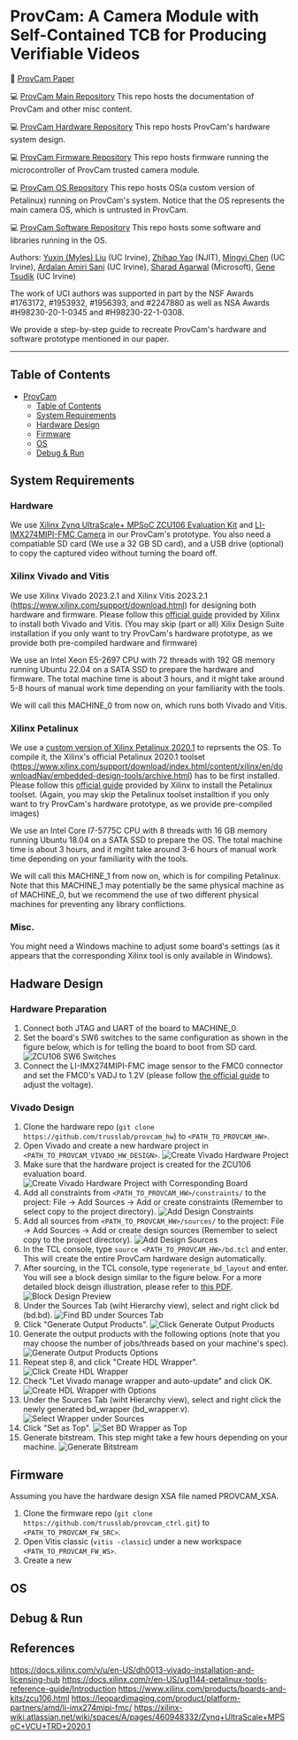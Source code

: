 # ProvCam: A Camera Module with Self-Contained TCB for Producing Verifiable Videos

:paperclip: [ProvCam Paper](https://doi.org/10.1145/3636534.3649383) 

:computer: [ProvCam Main Repository](https://github.com/trusslab/provcam)
This repo hosts the documentation of ProvCam and other misc content. 

:computer: [ProvCam Hardware Repository](https://github.com/trusslab/provcam_hw)
This repo hosts ProvCam's hardware system design.

:computer: [ProvCam Firmware Repository](https://github.com/trusslab/provcam_ctrl)
This repo hosts firmware running the microcontroller of ProvCam trusted camera module.

:computer: [ProvCam OS Repository](https://github.com/trusslab/provcam_linux)
This repo hosts OS(a custom version of Petalinux) running on ProvCam's system. 
Notice that the OS represents the main camera OS, which is untrusted in ProvCam. 

:computer: [ProvCam Software Repository](https://github.com/trusslab/provcam_libs/tree/main)
This repo hosts some software and libraries running in the OS.

Authors: 
[Yuxin (Myles) Liu](https://lab.donkeyandperi.net/~yuxinliu/) (UC Irvine), 
[Zhihao Yao](https://web.njit.edu/~zy8/) (NJIT), 
[Mingyi Chen](https://imcmy.me/) (UC Irvine), 
[Ardalan Amiri Sani](https://ics.uci.edu/~ardalan/) (UC Irvine), 
[Sharad Agarwal](https://sharadagarwal.net/) (Microsoft), 
[Gene Tsudik](https://ics.uci.edu/~gts/) (UC Irvine)

The work of UCI authors was supported in part by the NSF Awards #1763172, #1953932, #1956393, and #2247880 as well as NSA Awards #H98230-20-1-0345 and #H98230-22-1-0308.

We provide a step-by-step guide to recreate ProvCam's hardware and software prototype mentioned in our paper. 

---

## Table of Contents

- [ProvCam](#provcam-a-camera-module-with-self-contained-tcb-for-producing-verifiable-videos)
    - [Table of Contents](#table-of-contents)
    - [System Requirements](#system-requirements)
    - [Hardware Design](#hadware-design)
    - [Firmware](#firmware)
    - [OS](#os)
    - [Debug & Run](#debug--run)

## System Requirements

### Hardware
We use [Xilinx Zynq UltraScale+ MPSoC ZCU106 Evaluation Kit](https://www.xilinx.com/products/boards-and-kits/zcu106.html) and [LI-IMX274MIPI-FMC Camera](https://leopardimaging.com/product/platform-partners/amd/li-imx274mipi-fmc/) in our ProvCam's prototype.
You also need a compatiable SD card (We use a 32 GB SD card), and a USB drive (optional) to copy the captured video without turning the board off. 

### Xilinx Vivado and Vitis
We use Xilinx Vivado 2023.2.1 and Xilinx Vitis 2023.2.1 (https://www.xilinx.com/support/download.html) for designing both hardware and firmware.
Please follow this [official guide](https://www.xilinx.com/support/download.html) provided by Xilinx to install both Vivado and Vitis. 
(You may skip (part or all) Xilix Design Suite installation if you only want to try ProvCam's hardware prototype, as we provide both pre-compiled hardware and firmware)

We use an Intel Xeon E5-2697 CPU with 72 threads with 192 GB memory running Ubuntu 22.04 on a SATA SSD to prepare the hardware and firmware. 
The total machine time is about 3 hours, and it might take around 5-8 hours of manual work time depending on your familiarity with the tools. 

We will call this MACHINE_0 from now on, which runs both Vivado and Vitis.

### Xilinx Petalinux
We use a [custom version of Xilinx Petalinux 2020.1](https://github.com/trusslab/provcam_linux) to reprsents the OS. 
To compile it, the Xilinx's official Petalinux 2020.1 toolset (https://www.xilinx.com/support/download/index.html/content/xilinx/en/downloadNav/embedded-design-tools/archive.html) has to be first installed. 
Please follow this [official guide](https://docs.xilinx.com/v/u/2020.1-English/ug1144-petalinux-tools-reference-guide) provided by Xilinx to install the Petalinux toolset. 
(Again, you may skip the Petalinux toolset installtion if you only want to try ProvCam's hardware prototype, as we provide pre-compiled images)

We use an Intel Core I7-5775C CPU with 8 threads with 16 GB memory running Ubuntu 18.04 on a SATA SSD to prepare the OS.
The total machine time is about 3 hours, and it mgiht take around 3-6 hours of manual work time depending on your familiarity with the tools.

We will call this MACHINE_1 from now on, which is for compiling Petalinux. 
Note that this MACHINE_1 may potentially be the same physical machine as of MACHINE_0, but we recommend the use of two different physical machines for preventing any library conflictions.

### Misc.
You might need a Windows machine to adjust some board's settings (as it appears that the corresponding Xilinx tool is only available in Windows).

## Hadware Design

### Hardware Preparation
1. Connect both JTAG and UART of the board to MACHINE_0.
2. Set the board's SW6 switches to the same configuration as shown in the figure below, which is for telling the board to boot from SD card.
![ZCU106 SW6 Switches](docs/img/sw6_switches.png)
3. Connect the LI-IMX274MIPI-FMC image sensor to the FMC0 connector and set the FMC0's VADJ to 1.2V (please follow [the official guide](https://support.xilinx.com/s/article/67308?language=en_US) to adjust the voltage).

### Vivado Design
1. Clone the hardware repo (`git clone https://github.com/trusslab/provcam_hw`) to `<PATH_TO_PROVCAM_HW>`. 
2. Open Vivado and create a new hardware project in `<PATH_TO_PROVCAM_VIVADO_HW_DESIGN>`.
![Create Vivado Hardware Project](docs/img/create_vivado_hw_project.png)
3. Make sure that the hardware project is created for the ZCU106 evaluation board. 
![Create Vivado Hardware Project with Corresponding Board](docs/img/create_vivado_hw_project_final.png)
4. Add all constraints from `<PATH_TO_PROVCAM_HW>/constraints/` to the project: File -> Add Sources -> Add or create constraints (Remember to select copy to the project directory).
![Add Design Constraints](docs/img/add_constraints.png)
5. Add all sources from `<PATH_TO_PROVCAM_HW>/sources/` to the project: File -> Add Sources -> Add or create design sources (Remember to select copy to the project directory).
![Add Design Sources](docs/img/add_design_sources.png)
6. In the TCL console, type `source <PATH_TO_PROVCAM_HW>/bd.tcl` and enter. This will create the entire ProvCam hardware design automatically.
7. After sourcing, in the TCL console, type `regenerate_bd_layout` and enter. You will see a block design similar to the figure below. For a more detailed block deisgn illustration, please refer to [this PDF](docs/pdf/bd.pdf). 
![Block Design Preview](docs/img/block_design_preview.png)
8. Under the Sources Tab (wiht Hierarchy view), select and right click bd (bd.bd).
![Find BD under Sources Tab](docs/img/source_find_bd.png)
9. Click "Generate Output Products".
![Click Generate Output Products](docs/img/source_bd_generate_output.png)
10. Generate the output products with the following options (note that you may choose the number of jobs/threads based on your machine's spec).
![Generate Output Products Options](docs/img/source_bd_generate_output_options.png)
11. Repeat step 8, and click "Create HDL Wrapper".
![Click Create HDL Wrapper](docs/img/source_bd_create_hdl_wrapper.png)
12. Check "Let Vivado manage wrapper and auto-update" and click OK.
![Create HDL Wrapper with Options](docs/img/create_hdl_wrapper_options.png)
13. Under the Sources Tab (wiht Hierarchy view), select and right click the newly generated bd_wrapper (bd_wrapper.v).
![Select Wrapper under Sources](docs/img/sources_bd_wrapper_select.png)
14. Click "Set as Top".
![Set BD Wrapper as Top](docs/img/bd_wrapper_set_as_top.png)
15. Generate bitstream. This step might take a few hours depending on your machine. 
![Generate Bitstream](docs/img/click_generate_bitstream.png)

## Firmware
Assuming you have the hardware design XSA file named PROVCAM_XSA. 

1. Clone the firmware repo (`git clone https://github.com/trusslab/provcam_ctrl.git`) to `<PATH_TO_PROVCAM_FW_SRC>`.
2. Open Vitis classic (`vitis -classic`) under a new workspace `<PATH_TO_PROVCAM_FW_WS>`. 
3. Create a new 

## OS

## Debug & Run

## References

https://docs.xilinx.com/v/u/en-US/dh0013-vivado-installation-and-licensing-hub
https://docs.xilinx.com/r/en-US/ug1144-petalinux-tools-reference-guide/Introduction
https://www.xilinx.com/products/boards-and-kits/zcu106.html
https://leopardimaging.com/product/platform-partners/amd/li-imx274mipi-fmc/
https://xilinx-wiki.atlassian.net/wiki/spaces/A/pages/460948332/Zynq+UltraScale+MPSoC+VCU+TRD+2020.1
